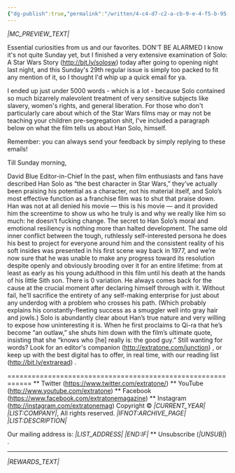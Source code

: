 ```yaml
---
{"dg-publish":true,"permalink":"/written/4-c4-d7-c2-a-cb-9-e-4-f5-b-95-ec-fa-12-f52-eeed-1/","dgHomeLink":true,"dgPassFrontmatter":false}
---
```


*|MC_PREVIEW_TEXT|*

Essential curiosities from us and our favorites.
DON'T BE ALARMED
I know it's not quite Sunday yet, but I finished a very extensive examination of Solo: A Star Wars Story (http://bit.ly/solosw) today after going to opening night last night, and this Sunday's 29th regular issue is simply too packed to fit any mention of it, so I thought I'd whip up a quick email for ya.

I ended up just under 5000 words - which is a lot - because Solo contained so much bizarrely malevolent treatment of very sensitive subjects like slavery, women's rights, and general liberation. For those who don't particularly care about which of the Star Wars films may or may not be teaching your children pre-segregation shit, I've included a paragraph below on what the film tells us about Han Solo, himself.

Remember: you can always send your feedback by simply replying to these emails!

Till Sunday morning,

David Blue
Editor-in-Chief
In the past, when film enthusiasts and fans have described Han Solo as “the best character in Star Wars,” they’ve actually been praising his potential as a character, not his material itself, and Solo’s most effective function as a franchise film was to shut that praise down. Han was not at all denied his movie — this is his movie — and it provided him the screentime to show us who he truly is and why we really like him so much: he doesn’t fucking change. The secret to Han Solo’s moral and emotional resiliency is nothing more than halted development. The same old inner conflict between the tough, ruthlessly self-interested persona he does his best to project for everyone around him and the consistent reality of his soft insides was presented in his first scene way back in 1977, and we’re now sure that he was unable to make any progress toward its resolution despite openly and obviously brooding over it for an entire lifetime: from at least as early as his young adulthood in this film until
his death at the hands of his little Sith son. There is 0 variation. He always comes back for the cause at the crucial moment after declaring himself through with it. Without fail, he’ll sacrifice the entirety of any self-making enterprise for just about any underdog with a problem who crosses his path. (Which probably explains his constantly-fleeting success as a smuggler well into gray hair and jowls.) Solo is abundantly clear about Han’s true nature and very willing to expose how uninteresting it is. When he first proclaims to Qi-ra that he’s become “an outlaw,” she shuts him down with the film’s ultimate quote, insisting that she “knows who [he] really is: the good guy.”
Still wanting for words?
Look for an editor's companion (http://extratone.com/junction) ,
or keep up with the best
digital has to offer,
in real time,
with our reading list (http://bit.ly/extraread) .

============================================================
** Twitter (https://www.twitter.com/extratone/)
** YouTube (http://www.youtube.com/extratone)
** Facebook (https://www.facebook.com/extratonemagazine)
** Instagram (http://instagram.com/extratonemag)
Copyright © *|CURRENT_YEAR|* *|LIST:COMPANY|*, All rights reserved.
*|IFNOT:ARCHIVE_PAGE|* *|LIST:DESCRIPTION|*

Our mailing address is:
*|LIST_ADDRESS|* *|END:IF|*
** Unsubscribe (*|UNSUB|*)
.
________________________________________________________________________________________________________________________________________________________________________________________________________________________________________________________________________________________________________________________________________________________________________________________________________________________________________________________________________________________________________________________________________________________________________________________________________________________________________________________________________________________________________________________________________________________________________________________________________________________________________________________________________________________________________________________________________________________________________________________________________________________________________

*|REWARDS_TEXT|*